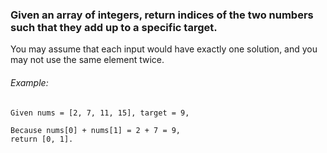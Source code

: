 ### Given an array of integers, return indices of the two numbers such that they add up to a specific target.

You may assume that each input would have exactly one solution, and you may not use the same element twice.

###### Example:

```
Given nums = [2, 7, 11, 15], target = 9,

Because nums[0] + nums[1] = 2 + 7 = 9,
return [0, 1].
```

